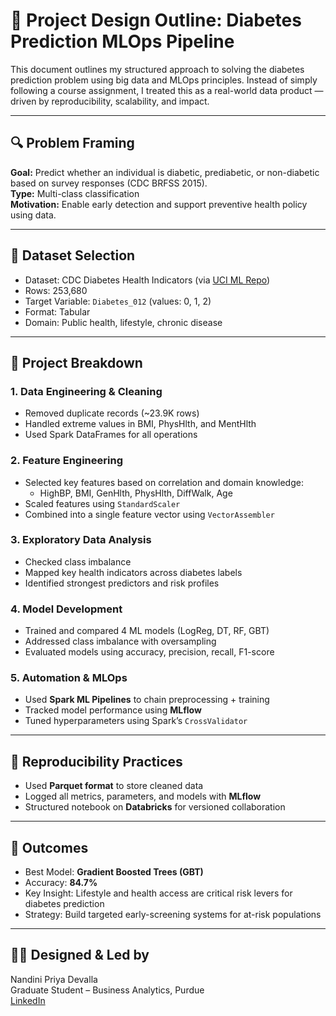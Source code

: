 # 📐 Project Design Outline: Diabetes Prediction MLOps Pipeline

This document outlines my structured approach to solving the diabetes prediction problem using big data and MLOps principles. Instead of simply following a course assignment, I treated this as a real-world data product — driven by reproducibility, scalability, and impact.

---

## 🔍 Problem Framing

**Goal:** Predict whether an individual is diabetic, prediabetic, or non-diabetic based on survey responses (CDC BRFSS 2015).  
**Type:** Multi-class classification  
**Motivation:** Enable early detection and support preventive health policy using data.

---

## 📁 Dataset Selection

- Dataset: CDC Diabetes Health Indicators (via [UCI ML Repo](https://archive.ics.uci.edu/dataset/891/cdc+diabetes+health+indicators))
- Rows: 253,680  
- Target Variable: `Diabetes_012` (values: 0, 1, 2)  
- Format: Tabular  
- Domain: Public health, lifestyle, chronic disease

---

## 🧩 Project Breakdown

### 1. **Data Engineering & Cleaning**
- Removed duplicate records (~23.9K rows)
- Handled extreme values in BMI, PhysHlth, and MentHlth
- Used Spark DataFrames for all operations

### 2. **Feature Engineering**
- Selected key features based on correlation and domain knowledge:
  - HighBP, BMI, GenHlth, PhysHlth, DiffWalk, Age
- Scaled features using `StandardScaler`
- Combined into a single feature vector using `VectorAssembler`

### 3. **Exploratory Data Analysis**
- Checked class imbalance
- Mapped key health indicators across diabetes labels
- Identified strongest predictors and risk profiles

### 4. **Model Development**
- Trained and compared 4 ML models (LogReg, DT, RF, GBT)
- Addressed class imbalance with oversampling
- Evaluated models using accuracy, precision, recall, F1-score

### 5. **Automation & MLOps**
- Used **Spark ML Pipelines** to chain preprocessing + training
- Tracked model performance using **MLflow**
- Tuned hyperparameters using Spark’s `CrossValidator`

---

## 🔁 Reproducibility Practices

- Used **Parquet format** to store cleaned data
- Logged all metrics, parameters, and models with **MLflow**
- Structured notebook on **Databricks** for versioned collaboration

---

## 📌 Outcomes

- Best Model: **Gradient Boosted Trees (GBT)**  
- Accuracy: **84.7%**  
- Key Insight: Lifestyle and health access are critical risk levers for diabetes prediction  
- Strategy: Build targeted early-screening systems for at-risk populations

---

## 🙋‍♀️ Designed & Led by

Nandini Priya Devalla  
Graduate Student – Business Analytics, Purdue  
[LinkedIn](https://www.linkedin.com/in/nandini-devalla)
